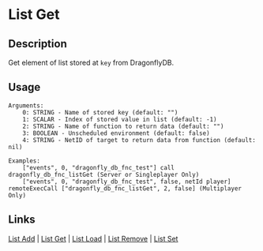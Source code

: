 # List Get

## Description

Get element of list stored at `key` from DragonflyDB.

## Usage

```sqf
Arguments:
	0: STRING - Name of stored key (default: "")
	1: SCALAR - Index of stored value in list (default: -1)
	2: STRING - Name of function to return data (default: "")
	3: BOOLEAN - Unscheduled environment (default: false)
	4: STRING - NetID of target to return data from function (default: nil)

Examples:
	["events", 0, "dragonfly_db_fnc_test"] call dragonfly_db_fnc_listGet (Server or Singleplayer Only)
	["events", 0, "dragonfly_db_fnc_test", false, netId player] remoteExecCall ["dragonfly_db_fnc_listGet", 2, false] (Multiplayer Only)
```

## Links

[List Add](lists/listAdd.md) |
[List Get](lists/listGet.md) |
[List Load](lists/listLoad.md) |
[List Remove](lists/listRemove.md) |
[List Set](lists/listSet.md)
